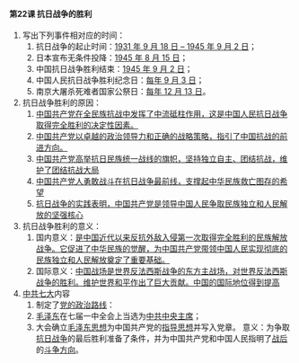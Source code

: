 #### 第22课 抗日战争的胜利

1. 写出下列事件相对应的时间：
   1. 抗日战争的起止时间：<u>1931 年 9 月 18 日 – 1945 年 9 月 2 日</u>；
   2. 日本宣布无条件投降：<u>1945 年 8 月 15 日</u>；
   3. 中国抗日战争胜利结束：<u>1945 年 9 月 2 日</u>；
   4. 中国人民抗日战争胜利纪念日：<u>每年 9 月 3 日</u>；
   5. 南京大屠杀死难者国家公祭日：<u>每年 12 月 13 日</u>。
2. 抗日战争胜利的原因：
   1. <u>中国共产党在全民族抗战中发挥了中流砥柱作用，这是中国人民抗日战争取得完全胜利的决定性因素。</u>
   2. <u>中国共产党以卓越的政治领导力和正确的战略策略，指引了中国抗战的前进方向。</u>
   3. <u>中国共产党高举抗日民族统一战线的旗帜，坚持独立自主、团结抗战，维护了团结抗战大局</u>
   4. <u>中国共产党人勇敢战斗在抗日战争最前线，支撑起中华民族救亡图存的希望</u>
   5. <u>抗日战争的实践表明，中国共产党是领导中国人民争取民族独立和人民解放的坚强核心</u>
3. 抗日战争胜利的意义：
   1. 国内意义：<u>是中国近代以来反抗外敌入侵第一次取得完全胜利的民族解放战争。它促进了中华民族的觉醒，为中国共产党带领中国人民实现彻底的民族独立和人民解放奠定了重要基础。</u>
   2. 国际意义：<u>中国战场是世界反法西斯战争的东方主战场，对世界反法西斯战争的胜利。维护世界和平作出了巨大贡献。中国的国际地位得到提高</u>
4. <u>中共七大</u>内容
   1. 制定了<u>党的政治路线</u>：
   2. <u>毛泽东</u>在七届一中全会上当选为<u>中共中央主席</u>；
   3. 大会确立<u>毛泽东思想</u>为中国共产党的<u>指导思想</u>并写入党章。
      意义：为争取<u>抗日战争</u>的最后胜利准备了条件，并为中国共产党和中国人民指明了<u>战后</u>的<u>斗争方向</u>。